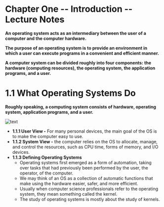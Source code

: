 # Chapter One -- Introduction -- Lecture Notes

**An operating system acts as an intermediary between the user of a computer and the computer hardware.**

**The purpose of an operating system is to provide an environment in which a user can execute programs in a convenient and efficient manner.**

**A computer system can be divided roughly into four components: the hardware (computing resources), the operating system, the application programs, and a user.**

# 1.1 What Operating Systems Do
**Roughly speaking, a computing system consists of hardware, operating system, application programs, and a user.**


![text](https://www.cs.csustan.edu/~john/Classes/CS3750/Notes/Chap01/1_01cmpnts.jpg)


- **1.1.1 User View -** For many personal devices, the main goal of the OS is to make the computer easy to use.
- **1.1.2 System View -** the computer relies on the OS to allocate, manage, and control the resources, such as CPU time, forms of memory, and I/O devices.
- **1.1.3 Defining Operating Systems**
  - Operating systems first emerged as a form of automation, taking over tasks that had previously been performed by the user, the operator, of the computer.
  - We may think of an OS as a collection of automatic functions that make using the hardware easier, safer, and more efficient.
  - Usually when computer science professionals refer to the operating system, they mean something called the kernel.
  - The study of operating systems is mostly about the study of kernels.
